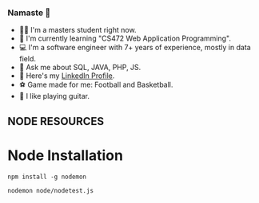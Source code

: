 ### Namaste :pray:

- :student: I'm a masters student right now.
- :book: I'm currently learning "CS472 Web Application Programming".
- :computer: I'm a software engineer with 7+ years of experience, mostly in data field.
- :speech_balloon: Ask me about SQL, JAVA, PHP, JS.
- :link: Here's my [LinkedIn Profile](https://www.linkedin.com/in/kushal-shrestha).
- :soccer: Game made for me: Football and Basketball.
- :guitar: I like playing guitar.

## NODE RESOURCES

# Node Installation

`npm install -g nodemon`

`nodemon node/nodetest.js`
